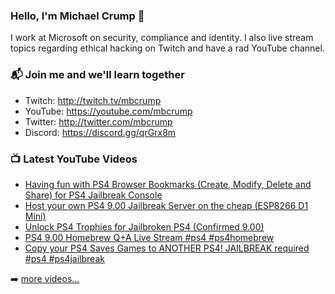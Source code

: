 ### Hello, I'm Michael Crump 👋

I work at Microsoft on security, compliance and identity. I also live stream topics regarding ethical hacking on Twitch and have a rad YouTube channel. 

### 📬 Join me and we'll learn together

- Twitch: http://twitch.tv/mbcrump
- YouTube: https://youtube.com/mbcrump
- Twitter: http://twitter.com/mbcrump
- Discord: https://discord.gg/qrGrx8m

### 📺 Latest YouTube Videos

<!-- YOUTUBE:START -->
- [Having fun with PS4 Browser Bookmarks &lpar;Create, Modify, Delete and Share&rpar; for PS4 Jailbreak Console](https://www.youtube.com/watch?v=aeIRk7yXk6c)
- [Host your own PS4 9.00 Jailbreak Server on the cheap &lpar;ESP8266 D1 Mini&rpar;](https://www.youtube.com/watch?v=SbQI_FsXdpI)
- [Unlock PS4 Trophies for Jailbroken PS4 &lpar;Confirmed 9.00&rpar;](https://www.youtube.com/watch?v=UCySq29Xyfo)
- [PS4 9.00 Homebrew Q+A Live Stream #ps4 #ps4homebrew](https://www.youtube.com/watch?v=GAK8wPLt4Tw)
- [Copy your PS4 Saves Games to ANOTHER PS4! JAILBREAK required #ps4 #ps4jailbreak](https://www.youtube.com/watch?v=yv2JDc3kzsk)
<!-- YOUTUBE:END -->

➡️ [more videos...](https://youtube.com/mbcrump)


